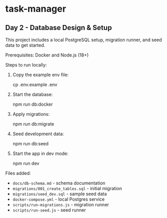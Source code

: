 # task-manager

## Day 2 - Database Design & Setup

This project includes a local PostgreSQL setup, migration runner, and seed data to get started.

Prerequisites: Docker and Node.js (18+)

Steps to run locally:

1. Copy the example env file:

	cp .env.example .env

2. Start the database:

	npm run db:docker

3. Apply migrations:

	npm run db:migrate

4. Seed development data:

	npm run db:seed

5. Start the app in dev mode:

	npm run dev

Files added:

- `docs/db-schema.md` - schema documentation
- `migrations/001_create_tables.sql` - initial migration
- `migrations/seed_dev.sql` - sample seed data
- `docker-compose.yml` - local Postgres service
- `scripts/run-migrations.js` - migration runner
- `scripts/run-seed.js` - seed runner

